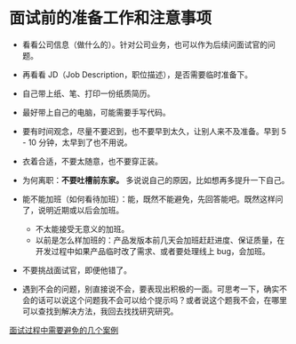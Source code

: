 # 面试前的准备工作和注意事项

- 看看公司信息（做什么的）。针对公司业务，也可以作为后续问面试官的问题。
- 再看看 JD（Job Description，职位描述），是否需要临时准备下。
- 自己带上纸、笔、打印一份纸质简历。
- 最好带上自己的电脑，可能需要手写代码。
- 要有时间观念，尽量不要迟到，也不要早到太久，让别人来不及准备。早到 5 - 10 分钟，太早到了也不用说。
- 衣着合适，不要太随意，也不要穿正装。

- 为何离职：**不要吐槽前东家。** 多说说自己的原因，比如想再多提升一下自己。
- 能不能加班（如何看待加班）：能，既然不能避免，先回答能吧。既然这样问了，说明近期或以后会加班。
    - 不太能接受无意义的加班。
    - 以前是怎么样加班的：产品发版本前几天会加班赶赶进度、保证质量，在开发过程中如果产品临时改了需求、或者要处理线上 bug，会加班。

- 不要挑战面试官，即便他错了。
- 遇到不会的问题，别直接说不会，要表现出积极的一面。可思考一下，确实不会的话可以说这个问题我不会可以给个提示吗？或者说这个题我不会，在哪里可以查找到解决方法，我回去找找研究研究。

[面试过程中需要避免的几个案例](http://www.imooc.com/article/300475)
